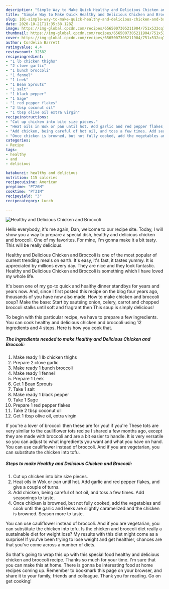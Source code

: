 ```yaml
---
description: "Simple Way to Make Quick Healthy and Delicious Chicken and Broccoli"
title: "Simple Way to Make Quick Healthy and Delicious Chicken and Broccoli"
slug: 101-simple-way-to-make-quick-healthy-and-delicious-chicken-and-broccoli
date: 2020-10-21T11:35:38.128Z
image: https://img-global.cpcdn.com/recipes/6565007305211904/751x532cq70/healthy-and-delicious-chicken-and-broccoli-recipe-main-photo.jpg
thumbnail: https://img-global.cpcdn.com/recipes/6565007305211904/751x532cq70/healthy-and-delicious-chicken-and-broccoli-recipe-main-photo.jpg
cover: https://img-global.cpcdn.com/recipes/6565007305211904/751x532cq70/healthy-and-delicious-chicken-and-broccoli-recipe-main-photo.jpg
author: Cordelia Barrett
ratingvalue: 4.4
reviewcount: 32582
recipeingredient:
- "1 lb chicken thighs"
- "2 clove garlic"
- "1 bunch broccoli"
- "1 fennel"
- "1 Leek"
- "1 Bean Sprouts"
- "1 salt"
- "1 black pepper"
- "1 Sage"
- "1 red pepper flakes"
- "2 tbsp coconut oil"
- "1 tbsp olive oil extra virgin"
recipeinstructions:
- "Cut up chicken into bite size pieces."
- "Heat oils in Wok or pan until hot. Add garlic and red pepper flakes, and give a couple of turns."
- "Add chicken, being careful of hot oil, and toss a few times. Add seasonings to taste."
- "Once chicken is browned, but not fully cooked, add the vegetables and cook until the garlic and leeks are slightly caramelized and the chicken is browned. Season more to taste."
categories:
- Recipe
tags:
- healthy
- and
- delicious

katakunci: healthy and delicious 
nutrition: 115 calories
recipecuisine: American
preptime: "PT26M"
cooktime: "PT31M"
recipeyield: "3"
recipecategory: Lunch

---
```



![Healthy and Delicious Chicken and Broccoli](https://img-global.cpcdn.com/recipes/6565007305211904/751x532cq70/healthy-and-delicious-chicken-and-broccoli-recipe-main-photo.jpg)

Hello everybody, it's me again, Dan, welcome to our recipe site. Today, I will show you a way to prepare a special dish, healthy and delicious chicken and broccoli. One of my favorites. For mine, I'm gonna make it a bit tasty. This will be really delicious.

Healthy and Delicious Chicken and Broccoli is one of the most popular of current trending meals on earth. It's easy, it's fast, it tastes yummy. It is appreciated by millions every day. They are nice and they look fantastic. Healthy and Delicious Chicken and Broccoli is something which I have loved my whole life.

It&#39;s been one of my go-to quick and healthy dinner standbys for years and years now. And, since I first posted this recipe on the blog four years ago, thousands of you have now also made. How to make chicken and broccoli soup? Make the base: Start by sautéing onion, celery, carrot and chopped broccoli stalks until soft and fragrant then This soup is simply delicious!


To begin with this particular recipe, we have to prepare a few ingredients. You can cook healthy and delicious chicken and broccoli using 12 ingredients and 4 steps. Here is how you cook that.

<!--inarticleads1-->

##### The ingredients needed to make Healthy and Delicious Chicken and Broccoli:

1. Make ready 1 lb chicken thighs
1. Prepare 2 clove garlic
1. Make ready 1 bunch broccoli
1. Make ready 1 fennel
1. Prepare 1 Leek
1. Get 1 Bean Sprouts
1. Take 1 salt
1. Make ready 1 black pepper
1. Take 1 Sage
1. Prepare 1 red pepper flakes
1. Take 2 tbsp coconut oil
1. Get 1 tbsp olive oil, extra virgin


If you&#39;re a lover of broccoli then these are for you! if you&#39;re These tots are very similar to the cauliflower tots recipe I shared a few months ago, except they are made with broccoli and are a bit easier to handle. It is very versatile so you can adjust to what ingredients you want and what you have on hand. You can use cauliflower instead of broccoli. And if you are vegetarian, you can substitute the chicken into tofu. 

<!--inarticleads2-->

##### Steps to make Healthy and Delicious Chicken and Broccoli:

1. Cut up chicken into bite size pieces.
1. Heat oils in Wok or pan until hot. Add garlic and red pepper flakes, and give a couple of turns.
1. Add chicken, being careful of hot oil, and toss a few times. Add seasonings to taste.
1. Once chicken is browned, but not fully cooked, add the vegetables and cook until the garlic and leeks are slightly caramelized and the chicken is browned. Season more to taste.


You can use cauliflower instead of broccoli. And if you are vegetarian, you can substitute the chicken into tofu. Is the chicken and broccoli diet really a sustainable diet for weight loss? My results with this diet might come as a surprise! If you&#39;ve been trying to lose weight and get healthier, chances are that you&#39;ve come across a number of diets. 

So that's going to wrap this up with this special food healthy and delicious chicken and broccoli recipe. Thanks so much for your time. I'm sure that you can make this at home. There is gonna be interesting food at home recipes coming up. Remember to bookmark this page on your browser, and share it to your family, friends and colleague. Thank you for reading. Go on get cooking!
